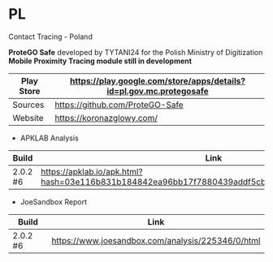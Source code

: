 # PL
Contact Tracing - Poland

**ProteGO Safe** developed by TYTANI24 for the Polish Ministry of Digitization
**Mobile Proximity Tracing module still in development**

Play Store | https://play.google.com/store/apps/details?id=pl.gov.mc.protegosafe
-----------|--------------------------------------------------------------------
Sources | https://github.com/ProteGO-Safe
Website | https://koronazglowy.com/

- APKLAB Analysis

Build | Link
------|-----
2.0.2 #6 | https://apklab.io/apk.html?hash=03e116b831b184842ea96bb17f7880439addf5cb724da54c735b730f34eb44dc

- JoeSandbox Report

Build | Link
------|-----
2.0.2 #6 | https://www.joesandbox.com/analysis/225346/0/html
